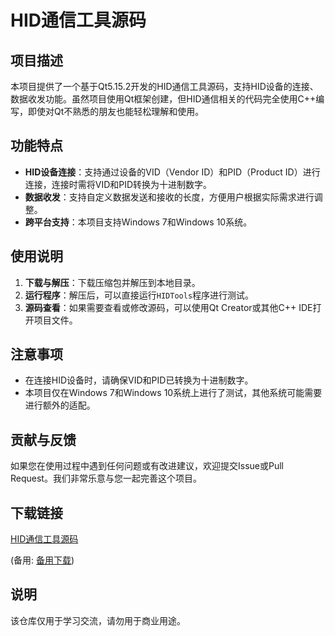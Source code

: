 # HID通信工具源码

## 项目描述

本项目提供了一个基于Qt5.15.2开发的HID通信工具源码，支持HID设备的连接、数据收发功能。虽然项目使用Qt框架创建，但HID通信相关的代码完全使用C++编写，即使对Qt不熟悉的朋友也能轻松理解和使用。

## 功能特点

- **HID设备连接**：支持通过设备的VID（Vendor ID）和PID（Product ID）进行连接，连接时需将VID和PID转换为十进制数字。
- **数据收发**：支持自定义数据发送和接收的长度，方便用户根据实际需求进行调整。
- **跨平台支持**：本项目支持Windows 7和Windows 10系统。

## 使用说明

1. **下载与解压**：下载压缩包并解压到本地目录。
2. **运行程序**：解压后，可以直接运行`HIDTools`程序进行测试。
3. **源码查看**：如果需要查看或修改源码，可以使用Qt Creator或其他C++ IDE打开项目文件。

## 注意事项

- 在连接HID设备时，请确保VID和PID已转换为十进制数字。
- 本项目仅在Windows 7和Windows 10系统上进行了测试，其他系统可能需要进行额外的适配。

## 贡献与反馈

如果您在使用过程中遇到任何问题或有改进建议，欢迎提交Issue或Pull Request。我们非常乐意与您一起完善这个项目。

## 下载链接
[HID通信工具源码](https://pan.quark.cn/s/82095fc10f82) 

(备用: [备用下载](https://pan.baidu.com/s/1zQ_Tv4DGQHW3wfxtoUW1Ew?pwd=1234))

## 说明

该仓库仅用于学习交流，请勿用于商业用途。
